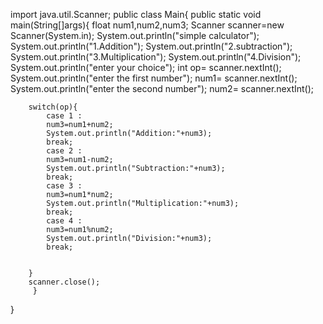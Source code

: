 import java.util.Scanner;
public class Main{
    public static void main(String[]args){
        float num1,num2,num3;
        Scanner scanner=new Scanner(System.in);
        System.out.println("simple calculator");
        System.out.println("1.Addition");
        System.out.println("2.subtraction");
        System.out.println("3.Multiplication");
        System.out.println("4.Division");
        System.out.println("enter your choice");
        int op= scanner.nextInt();
        System.out.println("enter the first number");
        num1= scanner.nextInt();
        System.out.println("enter the second number");
        num2= scanner.nextInt();
        
        switch(op){
            case 1 :
            num3=num1+num2;
            System.out.println("Addition:"+num3);
            break;
            case 2 :
            num3=num1-num2;
            System.out.println("Subtraction:"+num3);
            break;
            case 3 :
            num3=num1*num2;
            System.out.println("Multiplication:"+num3);
            break;
            case 4 :
            num3=num1%num2;
            System.out.println("Division:"+num3);
            break;
            
            
        }
        scanner.close();
         }
}
